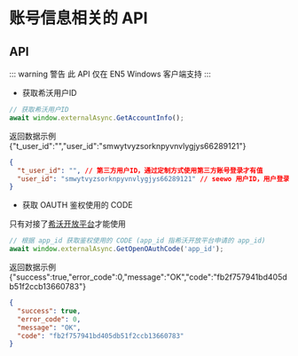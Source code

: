 # 账号信息相关的 API

## API

::: warning 警告
此 API 仅在 EN5 Windows 客户端支持
:::

* 获取希沃用户ID

```js
// 获取希沃用户ID
await window.externalAsync.GetAccountInfo();
```

返回数据示例 {\"t_user_id\":\"\",\"user_id\":\"smwytvyzsorknpyvnvlygjys66289121\"}

``` json
{
  "t_user_id": "", // 第三方用户ID，通过定制方式使用第三方账号登录才有值
  "user_id": "smwytvyzsorknpyvnvlygjys66289121" // seewo 用户ID，用户登录之后有值
}
```

* 获取 OAUTH 鉴权使用的 CODE

只有对接了[希沃开放平台](http://open.seewo.com/#/service/1112/doc/1695)才能使用

```js
// 根据 app_id 获取鉴权使用的 CODE (app_id 指希沃开放平台申请的 app_id)
await window.externalAsync.GetOpenOAuthCode('app_id');
```

返回数据示例 {\"success\":true,\"error_code\":0,\"message\":\"OK\",\"code\":\"fb2f757941bd405db51f2ccb13660783\"}

```json
{
  "success": true,
  "error_code": 0,
  "message": "OK",
  "code": "fb2f757941bd405db51f2ccb13660783"
}
```

